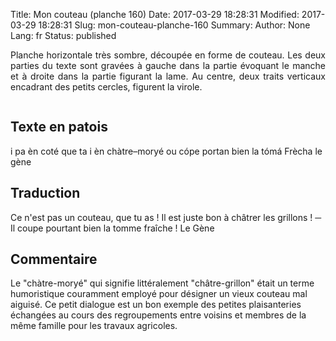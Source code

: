 Title: Mon couteau (planche 160)
Date: 2017-03-29 18:28:31
Modified: 2017-03-29 18:28:31
Slug: mon-couteau-planche-160
Summary: 
Author: None
Lang: fr
Status: published

<p style="text-align:justify;">Planche horizontale très sombre, découpée en forme de couteau. Les deux parties du texte sont gravées à gauche dans la partie évoquant le manche et à droite dans la partie figurant la lame. Au centre, deux traits verticaux encadrant des petits cercles, figurent la virole. </p>
<img style="float: center;" alt="" src="{static}/images/planche_160.png">

## Texte en patois
i pa èn coté que ta i èn chàtre–moryé 
ou cópe portan bien la tómá Frècha			le gène

## Traduction
Ce n'est pas un couteau, que tu as ! Il est juste bon à châtrer les grillons !
─  Il coupe pourtant bien la tomme fraîche !
Le Gène

## Commentaire
Le "chàtre-moryé" qui signifie littéralement "châtre-grillon" était un terme humoristique couramment employé pour désigner un vieux couteau mal aiguisé. Ce petit dialogue est un bon exemple des petites plaisanteries échangées au cours des regroupements entre voisins et membres de la même famille pour les travaux agricoles. 




